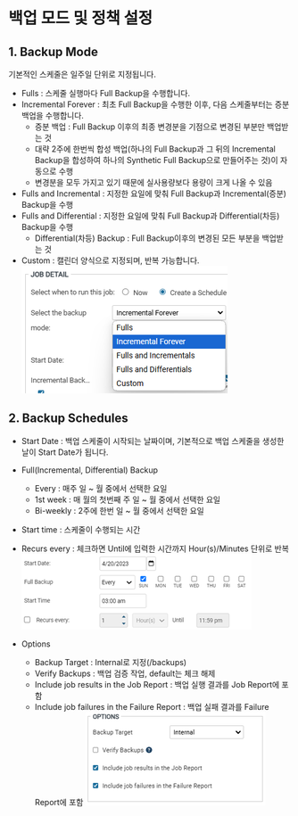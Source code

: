 # 백업 모드 및 정책 설정

## 1. Backup Mode
기본적인 스케줄은 일주일 단위로 지정됩니다.<br>

* Fulls : 스케줄 실행마다 Full Backup을 수행합니다.
* Incremental Forever : 최초 Full Backup을 수행한 이후, 다음 스케줄부터는 증분 백업을 수행합니다.
    * 증분 백업 : Full Backup 이후의 최종 변경분을 기점으로 변경된 부분만 백업받는 것
    * 대략 2주에 한번씩 합성 백업(하나의 Full Backup과 그 뒤의 Incremental Backup을 합성하여 하나의 Synthetic Full Backup으로 만들어주는 것)이 자동으로 수행
    * 변경분을 모두 가지고 있기 때문에 실사용량보다 용량이 크게 나올 수 있음
* Fulls and Incremental : 지정한 요일에 맞춰 Full Backup과 Incremental(증분) Backup을 수행
* Fulls and Differential : 지정한 요일에 맞춰 Full Backup과 Differential(차등) Backup을 수행
    * Differential(차등) Backup : Full Backup이후의 변경된 모든 부분을 백업받는 것
* Custom : 캘린더 양식으로 지정되며, 반복 가능합니다.<br>
![screenshot-26](../img/screenshot-26.png)

## 2. Backup Schedules
* Start Date : 백업 스케줄이 시작되는 날짜이며, 기본적으로 백업 스케줄을 생성한 날이 Start Date가 됩니다.

* Full(Incremental, Differential) Backup
    * Every : 매주 일 ~ 월 중에서 선택한 요일
    * 1st week : 매 월의 첫번째 주 일 ~ 월 중에서 선택한 요일
    * Bi-weekly : 2주에 한번 일 ~ 월 중에서 선택한 요일

* Start time : 스케줄이 수행되는 시간
* Recurs every : 체크하면 Until에 입력한 시간까지 Hour(s)/Minutes 단위로 반복
![screenshot-27](../img/screenshot-27.png)
* Options
    * Backup Target : Internal로 지정(/backups)
    * Verify Backups : 백업 검증 작업, default는 체크 해제
    * Include job results in the Job Report : 백업 실행 결과를 Job Report에 포함
    * Include job failures in the Failure Report : 백업 실패 결과를 Failure Report에 포함
![screenshot-28](../img/screenshot-28.png)